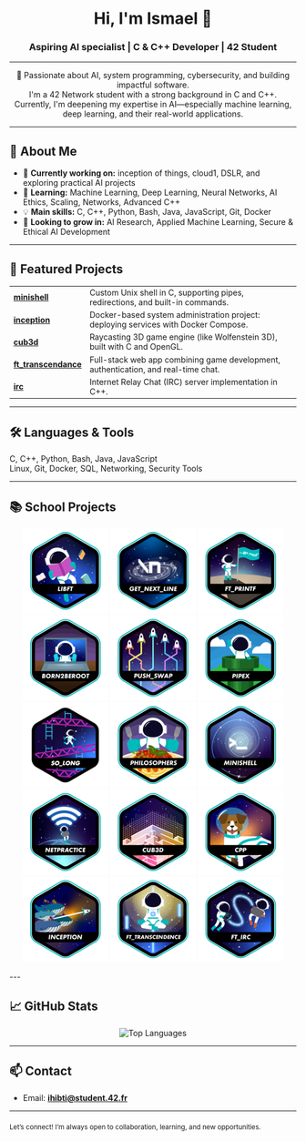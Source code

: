 <h1 align="center">Hi, I'm Ismael 👋</h1>
<h3 align="center">Aspiring AI specialist | C & C++ Developer | 42 Student</h3>

---

<p align="center">
  🚀 Passionate about AI, system programming, cybersecurity, and building impactful software.<br>
  I'm a 42 Network student with a strong background in C and C++. Currently, I'm deepening my expertise in AI—especially machine learning, deep learning, and their real-world applications.
</p>

---

## 💼 About Me

- 🔭 **Currently working on:** inception of things, cloud1, DSLR, and exploring practical AI projects
- 🌱 **Learning:** Machine Learning, Deep Learning, Neural Networks, AI Ethics, Scaling, Networks, Advanced C++
- 💡 **Main skills:** C, C++, Python, Bash, Java, JavaScript, Git, Docker
- 🎯 **Looking to grow in:** AI Research, Applied Machine Learning, Secure & Ethical AI Development

---

## 🌟 Featured Projects

<table>
  <tr>
    <td><a href="https://github.com/ihibti/minihell"><b>minishell</b></a></td>
    <td>Custom Unix shell in C, supporting pipes, redirections, and built-in commands.</td>
  </tr>
  <tr>
    <td><a href="https://github.com/ihibti/inception"><b>inception</b></a></td>
    <td>Docker-based system administration project: deploying services with Docker Compose.</td>
  </tr>
  <tr>
    <td><a href="https://github.com/ihibti/cub3D"><b>cub3d</b></a></td>
    <td>Raycasting 3D game engine (like Wolfenstein 3D), built with C and OpenGL.</td>
  </tr>
  <tr>
    <td><a href="https://github.com/ihibti/ft_transcendance"><b>ft_transcendance</b></a></td>
    <td>Full-stack web app combining game development, authentication, and real-time chat.</td>
  </tr>
  <tr>
    <td><a href="https://github.com/ihibti/ft_irc"><b>irc</b></a></td>
    <td>Internet Relay Chat (IRC) server implementation in C++.</td>
  </tr>
</table>

---

## 🛠️ Languages & Tools

C, C++, Python, Bash, Java, JavaScript  
Linux, Git, Docker, SQL, Networking, Security Tools

---

## 📚 School Projects

<p align="center">
  <a href="https://github.com/ihibti/42-tc-libft"><img src="https://github.com/mcombeau/mcombeau/blob/main/42_badges/libfte.png" alt="Libft"></a>
  <a href="https://github.com/ihibti/42-tc-get_next_line"><img src="https://github.com/mcombeau/mcombeau/blob/main/42_badges/get_next_linee.png" alt="Get Next Line"></a>
  <a href="https://github.com/ihibti/42-tc-ft_printf"><img src="https://github.com/mcombeau/mcombeau/blob/main/42_badges/ft_printfe.png" alt="ft_printf"></a>
  <a href="https://github.com/ihibti/42-tc-Born2beroot"><img src="https://github.com/mcombeau/mcombeau/blob/main/42_badges/born2beroote.png" alt="Born2beroot"></a>
  <a href="https://github.com/ihibti/42-tc-push_swap"><img src="https://github.com/mcombeau/mcombeau/blob/main/42_badges/push_swape.png" alt="Push Swap"></a>
  <a href="https://github.com/ihibti/42-tc-pipex"><img src="https://github.com/mcombeau/mcombeau/blob/main/42_badges/pipexe.png" alt="Pipex"></a>
  <a href="https://github.com/ihibti/42-tc-so_long"><img src="https://github.com/mcombeau/mcombeau/blob/main/42_badges/so_longn.png" alt="So Long"></a>
  <a href="https://github.com/ihibti/philosophers"><img src="https://github.com/mcombeau/mcombeau/blob/main/42_badges/philosopherse.png" alt="Philosophers"></a>
  <a href="https://github.com/ihibti/minihell"><img src="https://github.com/mcombeau/mcombeau/blob/main/42_badges/minishelle.png" alt="minishell"></a>
  <a href="https://github.com/ihibti/net_practice"><img src="https://github.com/mcombeau/mcombeau/blob/main/42_badges/netpracticee.png" alt="net_practice"></a>
  <a href="https://github.com/ihibti/cub3D"><img src="https://github.com/mcombeau/mcombeau/blob/main/42_badges/cub3de.png" alt="cub3D"></a>
  <a href="https://github.com/ihibti/Cpp_Modules"><img src="https://github.com/mcombeau/mcombeau/blob/main/42_badges/cppe.png" alt="CPP Modules"></a>
  <a href="https://github.com/ihibti/inception"><img src="https://github.com/mcombeau/mcombeau/blob/main/42_badges/inceptione.png" alt="Inception"></a>
  <a href="https://github.com/42-Cursus-Ft-transcendence/Ft_transcendence"><img src="https://github.com/mcombeau/mcombeau/blob/main/42_badges/ft_transcendencee.png" alt="ft_transcendance"></a>
  <a href="https://github.com/ihibti/ft_irc"><img src="https://github.com/mcombeau/mcombeau/blob/main/42_badges/ft_irce.png" alt="IRC"></a>
</p>
---

## 📈 GitHub Stats

<p align="center">
  <img src="https://github-readme-stats.vercel.app/api/top-langs/?username=ihibti&layout=donut-vertical&theme=react" alt="Top Languages">
</p>

---

## 📫 Contact

- Email: **ihibti@student.42.fr**

---

<sub>Let’s connect! I’m always open to collaboration, learning, and new opportunities.</sub>
